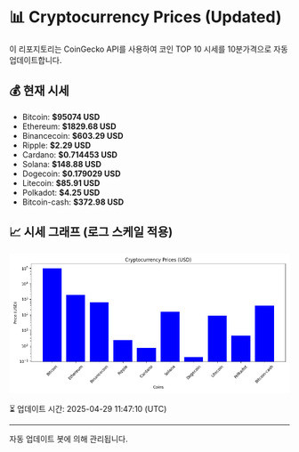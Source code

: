 
# 📊 Cryptocurrency Prices (Updated)

이 리포지토리는 CoinGecko API를 사용하여 코인 TOP 10 시세를 10분가격으로 자동 업데이트합니다.

## 💰 현재 시세
- Bitcoin: **$95074 USD**
- Ethereum: **$1829.68 USD**
- Binancecoin: **$603.29 USD**
- Ripple: **$2.29 USD**
- Cardano: **$0.714453 USD**
- Solana: **$148.88 USD**
- Dogecoin: **$0.179029 USD**
- Litecoin: **$85.91 USD**
- Polkadot: **$4.25 USD**
- Bitcoin-cash: **$372.98 USD**

## 📈 시세 그래프 (로그 스케일 적용)
![Crypto Prices](crypto_prices.png)

⏳ 업데이트 시간: 2025-04-29 11:47:10 (UTC)

---
자동 업데이트 봇에 의해 관리됩니다.
